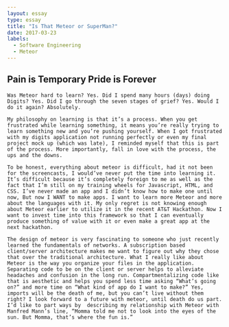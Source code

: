 ```yaml
---
layout: essay
type: essay
title: "Is That Meteor or SuperMan?"
date: 2017-03-23
labels:
  - Software Engineering
  - Meteor
---
```


## Pain is Temporary Pride is Forever

    Was Meteor hard to learn? Yes. Did I spend many hours (days) doing Digits? Yes. Did I go through the seven stages of grief? Yes. Would I do it again? Absolutely. 

    My philosophy on learning is that it’s a process. When you get frustrated while learning something, it means you’re really trying to learn something new and you’re pushing yourself. When I got frustrated with my digits application not running perfectly or even my final project mock up (which was late), I reminded myself that this is part of the process. More importantly, fall in love with the process, the ups and the downs. 
    
    To be honest, everything about meteor is difficult, had it not been for the screencasts, I would’ve never put the time into learning it. It’s difficult because it’s completely foreign to me as well as the fact that I’m still on my training wheels for Javascript, HTML, and CSS. I’ve never made an app and I didn’t know how to make one until now, But now I WANT to make apps. I want to learn more Meteor and more about the languages with it. My only regret is not knowing enough about Meteor earlier to utilize it in the recent AT&T Hackathon. Now I want to invest time into this framework so that I can eventually produce something of value with it or even make a great app at the next hackathon. 
    
    The design of meteor is very fascinating to someone who just recently learned the fundamentals of networks. A subscription based client/server architecture makes me want to figure out why they chose that over the traditional architecture. What I really like about Meteor is the way you organize your files in the application. Separating code to be on the client or server helps to alleviate headaches and confusion in the long run. Compartmentalizing code like that is aesthetic and helps you spend less time asking “What’s going on?” and more time on “What kind of app do I want to make?” Yes, imports will be the death of me, but you can’t live without them right? I look forward to a future with meteor, until death do us part. I’d like to part ways by  describing my relationship with Meteor with Manfred Mann’s line, “Momma told me not to look into the eyes of the sun. But Momma, that’s where the fun is.” 

